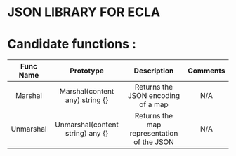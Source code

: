 # JSON LIBRARY FOR ECLA

# Candidate functions :

| Func Name |            Prototype             |                Description                 | Comments |
|:---------:|:--------------------------------:|:------------------------------------------:|:--------:|
|  Marshal  |  Marshal(content any) string {}  |     Returns the JSON encoding of a map     |   N/A    |
| Unmarshal | Unmarshal(content string) any {} | Returns the map representation of the JSON |   N/A    |